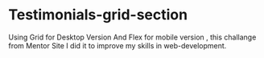 # Testimonials-grid-section
Using Grid for Desktop Version And Flex for mobile version , this challange from Mentor Site I did it to improve my skills in web-development.
